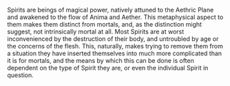 Spirits are beings of magical power, natively attuned to the Aethric Plane and awakened to the flow of Anima and Aether. This metaphysical aspect to them makes them distinct from mortals, and, as the distinction might suggest, not intrinsically mortal at all. Most Spirits are at worst inconvenienced by the destruction of their body, and untroubled by age or the concerns of the flesh. This, naturally, makes trying to remove them from a situation they have inserted themselves into much more complicated than it is for mortals, and the means by which this can be done is often dependent on the type of Spirit they are, or even the individual Spirit in question.